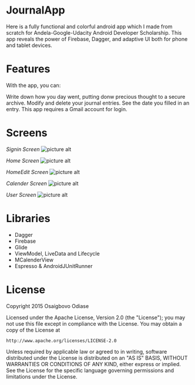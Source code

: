 # JournalApp

Here is a fully functional and colorful android app which I made from scratch for Andela-Google-Udacity Android Developer Scholarship. 
This app reveals the power of Firebase, Dagger, and adaptive UI both for phone and tablet devices.

# Features
With the app, you can:

Write down how you day went, putting donw precious thought to a secure archive.
Modify and delete your journal entries.
See the date you filled in an entry.
This app requires a Gmail account for login.

# Screens
*Signin Screen*
![picture alt](https://github.com/Osaigbovo/JournalApp/blob/master/art/SignInScreen.jpg "Signin Screen")

*Home Screen*
![picture alt](https://github.com/Osaigbovo/JournalApp/blob/master/art/HomeScreen.jpg "Home Screenl")

*HomeEdit Screen*
![picture alt](https://github.com/Osaigbovo/JournalApp/blob/master/art/HomeEditScreen.jpg "Modify PopUp")

*Calender Screen*
![picture alt](https://github.com/Osaigbovo/JournalApp/blob/master/art/CalenderScreen.jpg "Calender Screen")

*User Screen*
![picture alt](https://github.com/Osaigbovo/JournalApp/blob/master/art/UserScreen.jpg "User Info Screenl")

# Libraries
* Dagger
* Firebase
* Glide
* ViewModel, LiveData and Lifecycle
* MCalenderView
* Espresso & AndroidJUnitRunner


# License
Copyright 2015 Osaigbovo Odiase

Licensed under the Apache License, Version 2.0 (the "License");
you may not use this file except in compliance with the License.
You may obtain a copy of the License at

    http://www.apache.org/licenses/LICENSE-2.0

Unless required by applicable law or agreed to in writing, software
distributed under the License is distributed on an "AS IS" BASIS,
WITHOUT WARRANTIES OR CONDITIONS OF ANY KIND, either express or implied.
See the License for the specific language governing permissions and
limitations under the License.
